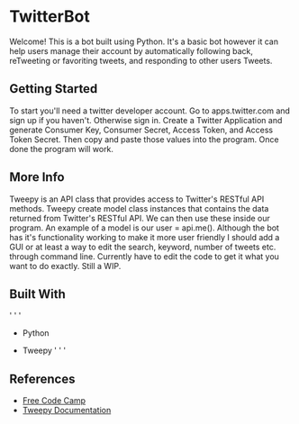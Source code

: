 # TwitterBot 
Welcome! This is a bot built using Python. It's a basic bot however it can help users manage their account by automatically
following back, reTweeting or favoriting tweets, and responding to other users Tweets.

## Getting Started
To start you'll need a twitter developer account. Go to apps.twitter.com and sign up if you haven't. Otherwise sign in.
Create a Twitter Application and generate Consumer Key, Consumer Secret, Access Token, and Access Token Secret. Then copy
and paste those values into the program. Once done the program will work. 

## More Info
Tweepy is an API class that provides access to Twitter's RESTful API methods. Tweepy create model class instances that 
contains the data returned from Twitter's RESTful API. We can then use these inside our program. An example of a model
is our user = api.me(). Although the bot has it's functionality working to make it more user friendly I should add a GUI
or at least a way to edit the search, keyword, number of tweets etc. through command line. Currently have to edit the 
code to get it what you want to do exactly. Still a WIP.


## Built With

' ' '
* Python

* Tweepy
' ' '

## References
* [Free Code Camp](https://medium.freecodecamp.org/creating-a-twitter-bot-in-python-with-tweepy-ac524157a607)
* [Tweepy Documentation](https://tweepy.readthedocs.io/en/v3.5.0/index.html)